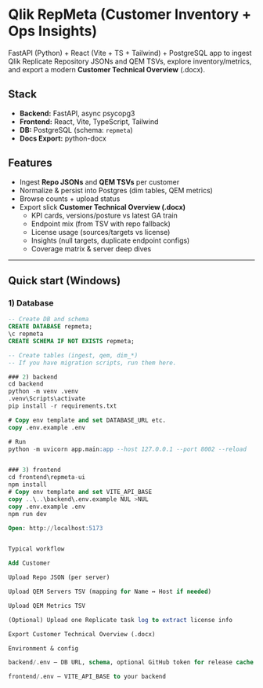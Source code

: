 # Qlik RepMeta (Customer Inventory + Ops Insights)

FastAPI (Python) + React (Vite + TS + Tailwind) + PostgreSQL app to ingest Qlik Replicate Repository JSONs and QEM TSVs, explore inventory/metrics, and export a modern **Customer Technical Overview** (.docx).

## Stack
- **Backend:** FastAPI, async psycopg3
- **Frontend:** React, Vite, TypeScript, Tailwind
- **DB:** PostgreSQL (schema: `repmeta`)
- **Docs Export:** python-docx

## Features
- Ingest **Repo JSONs** and **QEM TSVs** per customer
- Normalize & persist into Postgres (dim tables, QEM metrics)
- Browse counts + upload status
- Export slick **Customer Technical Overview (.docx)**
  - KPI cards, versions/posture vs latest GA train
  - Endpoint mix (from TSV with repo fallback)
  - License usage (sources/targets vs license)
  - Insights (null targets, duplicate endpoint configs)
  - Coverage matrix & server deep dives

---

## Quick start (Windows)

### 1) Database
```sql
-- Create DB and schema
CREATE DATABASE repmeta;
\c repmeta
CREATE SCHEMA IF NOT EXISTS repmeta;

-- Create tables (ingest, qem, dim_*)
-- If you have migration scripts, run them here.

### 2) backend
cd backend
python -m venv .venv
.venv\Scripts\activate
pip install -r requirements.txt

# Copy env template and set DATABASE_URL etc.
copy .env.example .env

# Run
python -m uvicorn app.main:app --host 127.0.0.1 --port 8002 --reload


### 3) frontend
cd frontend\repmeta-ui
npm install
# Copy env template and set VITE_API_BASE
copy ..\..\backend\.env.example NUL >NUL
copy .env.example .env
npm run dev

Open: http://localhost:5173


Typical workflow

Add Customer

Upload Repo JSON (per server)

Upload QEM Servers TSV (mapping for Name ↔ Host if needed)

Upload QEM Metrics TSV

(Optional) Upload one Replicate task log to extract license info

Export Customer Technical Overview (.docx)

Environment & config

backend/.env — DB URL, schema, optional GitHub token for release cache

frontend/.env — VITE_API_BASE to your backend

